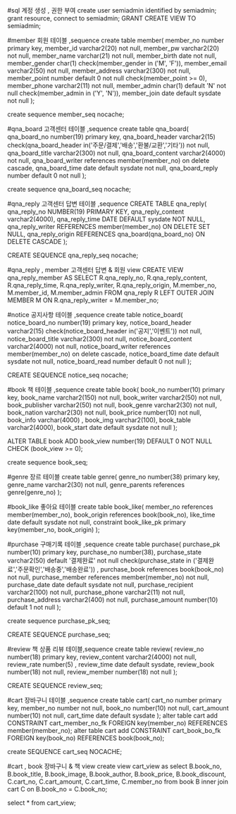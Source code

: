 
#sql 계정 생성 , 권한 부여
create user semiadmin identified by semiadmin;
grant resource, connect to semiadmin;
GRANT CREATE VIEW TO semiadmin;


#member 회원 테이블 ,sequence 
create table member(
member_no number primary key,
member_id varchar2(20) not null,
member_pw varchar2(20) not null,
member_name varchar(21) not null,
member_birth date not null,
member_gender char(1) check(member_gender in ('M', 'F')),
member_email varchar2(50) not null,
member_address varchar2(300) not null,
member_point number default 0 not null check(member_point >= 0),
member_phone varchar2(11) not null,
member_admin char(1) default 'N' not null check(member_admin in ('Y', 'N')),
member_join date default sysdate not null
);

create sequence member_seq nocache;


#qna_board 고객센터 테이블 ,sequence 
create table qna_board(
qna_board_no number(19) primary key,
qna_board_header varchar2(15) check(qna_board_header in('주문/결제','배송','환불/교환','기타')) not null,
qna_board_title varchar2(300) not null,
qna_board_content varchar2(4000) not null,
qna_board_writer references member(member_no) on delete cascade,
qna_board_time date default sysdate not null,
qna_board_reply number default 0 not null
);

create sequence qna_board_seq nocache;


#qna_reply 고객센터 답변 테이블 ,sequence
CREATE TABLE qna_reply(
qna_reply_no NUMBER(19) PRIMARY KEY,
qna_reply_content varchar2(4000),
qna_reply_time DATE DEFAULT sysdate NOT NULL,
qna_reply_writer REFERENCES member(member_no) ON DELETE SET NULL,
qna_reply_origin REFERENCES qna_board(qna_board_no) ON DELETE CASCADE
);

CREATE SEQUENCE qna_reply_seq nocache;


#qna_reply , member 고객센터 답변 & 회원 view 
CREATE VIEW qna_reply_member AS
SELECT 
	R.qna_reply_no, R.qna_reply_content, R.qna_reply_time, R.qna_reply_writer, R.qna_reply_origin,
	M.member_no, M.member_id, M.member_admin
FROM qna_reply R
	LEFT OUTER JOIN MEMBER M ON R.qna_reply_writer = M.member_no;

#notice 공지사항 테이블 ,sequence 
create table notice_board(
notice_board_no number(19) primary key,
notice_board_header varchar2(15) check(notice_board_header in('공지','이벤트')) not null,
notice_board_title varchar2(300) not null,
notice_board_content varchar2(4000) not null,
notice_board_writer references member(member_no) on delete cascade,
notice_board_time date default sysdate not null,
notice_board_read number default 0 not null
);

CREATE SEQUENCE notice_seq nocache;


#book 책 테이블 ,sequence 
create table book(
book_no number(10) primary key,
book_name varchar2(150) not null,
book_writer varchar2(50) not null,
book_publisher varchar2(50) not null,
book_genre varchar2(30) not null,
book_nation varchar2(30) not null,
book_price number(10) not null,
book_info varchar(4000) ,
book_img varchar2(100),
book_table varchar2(4000),
book_start date  default sysdate not null
);

ALTER TABLE book ADD book_view number(19) DEFAULT 0 NOT NULL CHECK (book_view >= 0);

create sequence book_seq;

#genre 장르 테이블 
create table genre(
genre_no number(38) primary key,
genre_name varchar2(30) not null,
genre_parents references genre(genre_no)
);

#book_like 좋아요 테이블 
create table book_like( 
member_no references member(member_no), 
book_origin references book(book_no), 
like_time date default sysdate not null, 
constraint book_like_pk primary key(member_no, book_origin) 
);


#purchase 구매기록 테이블 ,sequence 
create table purchase(
purchase_pk number(10) primary key,
purchase_no number(38),
purchase_state varchar2(50) default '결제완료' not null check(purchase_state in ('결제완료','주문확인','배송중','배송완료')) ,
purchase_book references book(book_no) not null,
purchase_member references member(member_no) not null,
purchase_date date default sysdate not null,
purchase_recipient varchar2(100) not null,
purchase_phone varchar2(11) not null,
purchase_address varchar2(400) not null,
purchase_amount number(10) default 1 not null
);

create sequence purchase_pk_seq;

CREATE SEQUENCE purchase_seq;

#review 책 상품 리뷰 테이블,sequence
create table review(
review_no number(18) primary key,
review_content varchar2(4000) not null,
review_rate number(5) , 
review_time date default sysdate,
review_book number(18) not null,
review_member number(18) not null
);

CREATE SEQUENCE review_seq;


#cart 장바구니 테이블 ,sequence
create table cart(
cart_no number primary key,
member_no number not null,
book_no number(10) not null,
cart_amount number(10) not null,
cart_time date default sysdate
);
alter table cart add CONSTRAINT cart_member_no_fk FOREIGN key(member_no) REFERENCES member(member_no);
alter table cart add CONSTRAINT cart_book_bo_fk FOREIGN key(book_no) REFERENCES book(book_no);

create SEQUENCE cart_seq NOCACHE;

#cart , book 장바구니 & 책 view
create view cart_view as
select
    B.book_no, B.book_title, B.book_image, B.book_author, B.book_price, B.book_discount,
    C.cart_no, C.cart_amount, C.cart_time, C.member_no
from book B
     inner join cart C on B.book_no = C.book_no;

select * from cart_view;

